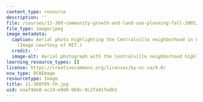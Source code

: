 ```yaml
---
content_type: resource
description: ''
file: /courses/11-360-community-growth-and-land-use-planning-fall-2005/eaa74de8ac14e9d0969c8c2fa91fedb1_11-360f05-th.jpg
file_type: image/jpeg
image_metadata:
  caption: Aerial photo highlighting the Centralville neighborhood in Lowell, MA.
    (Image courtesy of MIT.)
  credit: ''
  image-alt: Aerial photograph with the Centralville neighborhood highlighted in pink.
learning_resource_types: []
license: https://creativecommons.org/licenses/by-nc-sa/4.0/
ocw_type: OCWImage
resourcetype: Image
title: 11-360f05-th.jpg
uid: eaa74de8-ac14-e9d0-969c-8c2fa91fedb1
---
```

